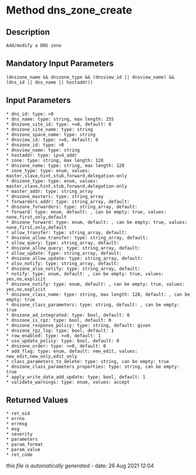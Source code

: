 # Method dns_zone_create

## Description
	Add/modify a DNS zone

## Mandatory Input Parameters
	(dnszone_name && dnszone_type && (dnsview_id || dnsview_name) && (dns_id || dns_name || hostaddr))

## Input Parameters
	* dns_id: type: >0
	* dns_name: type: string, max length: 255
	* dnszone_site_id: type: >=0, default: 0
	* dnszone_site_name: type: string
	* dnszone_space_name: type: string
	* dnsview_id: type: >=0, default: 0
	* dnszone_id: type: >0
	* dnsview_name: type: string
	* hostaddr: type: ipv4_addr
	* zone: type: string, max length: 128
	* dnszone_name: type: string, max length: 128
	* zone_type: type: enum, values: master,slave,hint,stub,forward,delegation-only
	* dnszone_type: type: enum, values: master,slave,hint,stub,forward,delegation-only
	* master_addr: type: string_array
	* dnszone_masters: type: string_array
	* forwarders_addr: type: string_array, default: 
	* dnszone_forwarders: type: string_array, default: 
	* forward: type: enum, default: , can be empty: true, values: none,first,only,default
	* dnszone_forward: type: enum, default: , can be empty: true, values: none,first,only,default
	* allow_transfer: type: string_array, default: 
	* dnszone_allow_transfer: type: string_array, default: 
	* allow_query: type: string_array, default: 
	* dnszone_allow_query: type: string_array, default: 
	* allow_update: type: string_array, default: 
	* dnszone_allow_update: type: string_array, default: 
	* also_notify: type: string_array, default: 
	* dnszone_also_notify: type: string_array, default: 
	* notify: type: enum, default: , can be empty: true, values: yes,no,explicit
	* dnszone_notify: type: enum, default: , can be empty: true, values: yes,no,explicit
	* dnszone_class_name: type: string, max length: 128, default: , can be empty: true
	* dnszone_class_parameters: type: string, default: , can be empty: true
	* dnszone_ad_integrated: type: bool, default: 0
	* dnszone_is_rpz: type: bool, default: 0
	* dnszone_response_policy: type: string, default: given
	* dnszone_rpz_log: type: bool, default: 1
	* row_enabled: type: >=0, default: 1
	* use_update_policy: type: bool, default: 0
	* dnszone_order: type: >=0, default: 0
	* add_flag: type: enum, default: new_edit, values: new_edit,new_only,edit_only
	* class_parameters_to_delete: type: string, can be empty: true
	* dnszone_class_parameters_properties: type: string, can be empty: true
	* apply_write_data_add_update: type: bool, default: 1
	* validate_warnings: type: enum, values: accept

## Returned Values
	* ret_oid
	* errno
	* errmsg
	* msg
	* severity
	* parameters
	* param_format
	* param_value
	* ret_code


*this file is automatically generated* - date: 26 Aug 2021 12:04